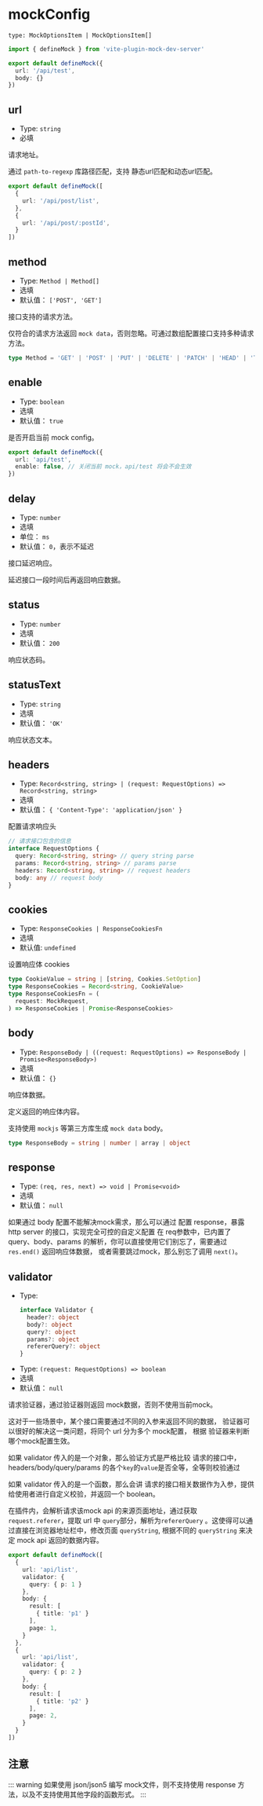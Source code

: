 # mockConfig

`type: MockOptionsItem | MockOptionsItem[]`

```ts
import { defineMock } from 'vite-plugin-mock-dev-server'

export default defineMock({
  url: '/api/test',
  body: {}
})
```

## url

- Type: `string`
- 必填

请求地址。

通过 `path-to-regexp` 库路径匹配，支持 静态url匹配和动态url匹配。

```ts
export default defineMock([
  {
    url: '/api/post/list',
  }, 
  {
    url: '/api/post/:postId',
  }
])
```

## method

- Type: `Method | Method[]`
- 选填
- 默认值： `['POST', 'GET']`

接口支持的请求方法。

仅符合的请求方法返回 `mock data`，否则忽略。可通过数组配置接口支持多种请求方法。

```ts
type Method = 'GET' | 'POST' | 'PUT' | 'DELETE' | 'PATCH' | 'HEAD' | 'TRACE' | 'OPTIONS'
```

## enable

- Type: `boolean`
- 选填
- 默认值： `true`

是否开启当前 mock config。

```ts
export default defineMock({
  url: 'api/test',
  enable: false, // 关闭当前 mock，api/test 将会不会生效
})
```

## delay

- Type: `number`
- 选填
- 单位： `ms`
- 默认值： `0`，表示不延迟

接口延迟响应。

延迟接口一段时间后再返回响应数据。

## status

- Type: `number`
- 选填
- 默认值： `200`

响应状态码。

## statusText

- Type: `string`
- 选填
- 默认值： `'OK'`

响应状态文本。

## headers

- Type: `Record<string, string> | (request: RequestOptions) => Record<string, string>`
- 选填
- 默认值： `{ 'Content-Type': 'application/json' }`

配置请求响应头

```ts
// 请求接口包含的信息
interface RequestOptions {
  query: Record<string, string> // query string parse
  params: Record<string, string> // params parse
  headers: Record<string, string> // request headers
  body: any // request body
}
```

## cookies

- Type: `ResponseCookies | ResponseCookiesFn`
- 选填
- 默认值: `undefined`

设置响应体 cookies

```ts
type CookieValue = string | [string, Cookies.SetOption]
type ResponseCookies = Record<string, CookieValue>
type ResponseCookiesFn = (
  request: MockRequest,
) => ResponseCookies | Promise<ResponseCookies>
```

## body

- Type: `ResponseBody | ((request: RequestOptions) => ResponseBody | Promise<ResponseBody>)`
- 选填
- 默认值： `{}`

响应体数据。

定义返回的响应体内容。

支持使用 `mockjs` 等第三方库生成 `mock data` body。

``` ts
type ResponseBody = string | number | array | object
```

## response

- Type: `(req, res, next) => void | Promise<void>`
- 选填
- 默认值： `null`

如果通过 body 配置不能解决mock需求，那么可以通过 配置 response，暴露http server 的接口，实现完全可控的自定义配置
在 req参数中，已内置了 query、body、params 的解析，你可以直接使用它们别忘了，需要通过 `res.end()` 返回响应体数据，
或者需要跳过mock，那么别忘了调用 `next()`。

## validator

- Type: 
  ```ts
  interface Validator {
    header?: object
    body?: object
    query?: object
    params?: object
    refererQuery?: object
  }
  ```
- Type: `(request: RequestOptions) => boolean`
- 选填
- 默认值： `null`

请求验证器，通过验证器则返回 mock数据，否则不使用当前mock。

这对于一些场景中，某个接口需要通过不同的入参来返回不同的数据， 验证器可以很好的解决这一类问题，将同个 url 分为多个 mock配置，
根据 验证器来判断哪个mock配置生效。

如果 validator 传入的是一个对象，那么验证方式是严格比较 请求的接口中，headers/body/query/params 的各个`key`的`value`是否全等，全等则校验通过

如果 validator 传入的是一个函数，那么会讲 请求的接口相关数据作为入参，提供给使用者进行自定义校验，并返回一个 boolean。

在插件内，会解析请求该mock api 的来源页面地址，通过获取  `request.referer`，提取 url 中 `query`部分，解析为`refererQuery` 。这使得可以通过直接在浏览器地址栏中，修改页面 `queryString`, 根据不同的 `queryString` 来决定 mock api 返回的数据内容。

```ts
export default defineMock([
  {
    url: 'api/list',
    validator: {
      query: { p: 1 }
    },
    body: {
      result: [
        { title: 'p1' }
      ],
      page: 1,
    }
  },
  {
    url: 'api/list',
    validator: {
      query: { p: 2 }
    },
    body: {
      result: [
        { title: 'p2' }
      ],
      page: 2,
    }
  }
])
```

## 注意

::: warning
如果使用 json/json5 编写 mock文件，则不支持使用 response 方法，以及不支持使用其他字段的函数形式。
:::
